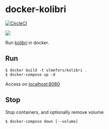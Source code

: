 # docker-kolibri

[![CircleCI](https://circleci.com/gh/ulmefors/docker-kolibri.svg?style=svg)](https://circleci.com/gh/ulmefors/docker-kolibri)

[![](https://images.microbadger.com/badges/image/ulmefors/kolibri.svg)](https://microbadger.com/images/ulmefors/kolibri)

Run [kolibri](https://learningequality.org/kolibri) in docker.

## Run

```shell
$ docker build -t ulmefors/kolibri .
$ docker-compose up -d
```

Access on [localhost:8080](http://localhost:8080)

## Stop

Stop containers, and optionally remove volume

```shell
$ docker-compose down [--volume]
```

